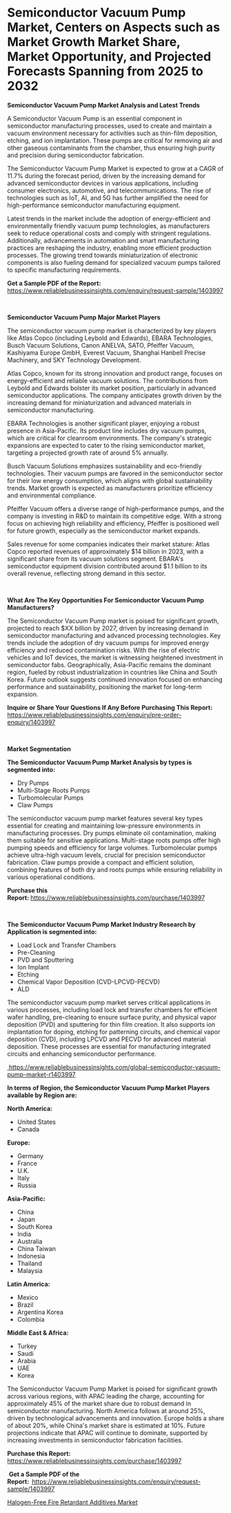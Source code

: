 <p><h1>Semiconductor Vacuum Pump Market, Centers on Aspects such as Market Growth Market Share, Market Opportunity, and Projected Forecasts Spanning from 2025 to 2032</h1></p><p><strong>Semiconductor Vacuum Pump Market Analysis and Latest Trends</strong></p>
<p><p>A Semiconductor Vacuum Pump is an essential component in semiconductor manufacturing processes, used to create and maintain a vacuum environment necessary for activities such as thin-film deposition, etching, and ion implantation. These pumps are critical for removing air and other gaseous contaminants from the chamber, thus ensuring high purity and precision during semiconductor fabrication.</p><p>The Semiconductor Vacuum Pump Market is expected to grow at a CAGR of 11.7% during the forecast period, driven by the increasing demand for advanced semiconductor devices in various applications, including consumer electronics, automotive, and telecommunications. The rise of technologies such as IoT, AI, and 5G has further amplified the need for high-performance semiconductor manufacturing equipment.</p><p>Latest trends in the market include the adoption of energy-efficient and environmentally friendly vacuum pump technologies, as manufacturers seek to reduce operational costs and comply with stringent regulations. Additionally, advancements in automation and smart manufacturing practices are reshaping the industry, enabling more efficient production processes. The growing trend towards miniaturization of electronic components is also fueling demand for specialized vacuum pumps tailored to specific manufacturing requirements.</p></p>
<p><strong>Get a Sample PDF of the Report:&nbsp;</strong> <a href="https://www.reliablebusinessinsights.com/enquiry/request-sample/1403997?utm_campaign=1113&utm_medium=2&utm_source=Github&utm_content=ia&utm_term=13012025&utm_id=semiconductor-vacuum-pump">https://www.reliablebusinessinsights.com/enquiry/request-sample/1403997</a></p>
<p>&nbsp;</p>
<p><strong>Semiconductor Vacuum Pump Major Market Players</strong></p>
<p><p>The semiconductor vacuum pump market is characterized by key players like Atlas Copco (including Leybold and Edwards), EBARA Technologies, Busch Vacuum Solutions, Canon ANELVA, SATO, Pfeiffer Vacuum, Kashiyama Europe GmbH, Everest Vacuum, Shanghai Hanbell Precise Machinery, and SKY Technology Development. </p><p>Atlas Copco, known for its strong innovation and product range, focuses on energy-efficient and reliable vacuum solutions. The contributions from Leybold and Edwards bolster its market position, particularly in advanced semiconductor applications. The company anticipates growth driven by the increasing demand for miniaturization and advanced materials in semiconductor manufacturing.</p><p>EBARA Technologies is another significant player, enjoying a robust presence in Asia-Pacific. Its product line includes dry vacuum pumps, which are critical for cleanroom environments. The company's strategic expansions are expected to cater to the rising semiconductor market, targeting a projected growth rate of around 5% annually.</p><p>Busch Vacuum Solutions emphasizes sustainability and eco-friendly technologies. Their vacuum pumps are favored in the semiconductor sector for their low energy consumption, which aligns with global sustainability trends. Market growth is expected as manufacturers prioritize efficiency and environmental compliance.</p><p>Pfeiffer Vacuum offers a diverse range of high-performance pumps, and the company is investing in R&D to maintain its competitive edge. With a strong focus on achieving high reliability and efficiency, Pfeiffer is positioned well for future growth, especially as the semiconductor market expands.</p><p>Sales revenue for some companies indicates their market stature: Atlas Copco reported revenues of approximately $14 billion in 2023, with a significant share from its vacuum solutions segment. EBARA's semiconductor equipment division contributed around $1.1 billion to its overall revenue, reflecting strong demand in this sector.</p></p>
<p>&nbsp;</p>
<p><strong>What Are The Key Opportunities For Semiconductor Vacuum Pump Manufacturers?</strong></p>
<p><p>The Semiconductor Vacuum Pump market is poised for significant growth, projected to reach $XX billion by 2027, driven by increasing demand in semiconductor manufacturing and advanced processing technologies. Key trends include the adoption of dry vacuum pumps for improved energy efficiency and reduced contamination risks. With the rise of electric vehicles and IoT devices, the market is witnessing heightened investment in semiconductor fabs. Geographically, Asia-Pacific remains the dominant region, fueled by robust industrialization in countries like China and South Korea. Future outlook suggests continued innovation focused on enhancing performance and sustainability, positioning the market for long-term expansion.</p></p>
<p><strong>Inquire or Share Your Questions If Any Before Purchasing This Report:</strong> <a href="https://www.reliablebusinessinsights.com/enquiry/pre-order-enquiry/1403997?utm_campaign=1113&utm_medium=2&utm_source=Github&utm_content=ia&utm_term=13012025&utm_id=semiconductor-vacuum-pump">https://www.reliablebusinessinsights.com/enquiry/pre-order-enquiry/1403997</a></p>
<p>&nbsp;</p>
<p><strong>Market Segmentation</strong></p>
<p><strong>The Semiconductor Vacuum Pump Market Analysis by types is segmented into:</strong></p>
<p><ul><li>Dry Pumps</li><li>Multi-Stage Roots Pumps</li><li>Turbomolecular Pumps</li><li>Claw Pumps</li></ul></p>
<p><p>The semiconductor vacuum pump market features several key types essential for creating and maintaining low-pressure environments in manufacturing processes. Dry pumps eliminate oil contamination, making them suitable for sensitive applications. Multi-stage roots pumps offer high pumping speeds and efficiency for large volumes. Turbomolecular pumps achieve ultra-high vacuum levels, crucial for precision semiconductor fabrication. Claw pumps provide a compact and efficient solution, combining features of both dry and roots pumps while ensuring reliability in various operational conditions.</p></p>
<p><strong>Purchase this Report:&nbsp;</strong><a href="https://www.reliablebusinessinsights.com/purchase/1403997?utm_campaign=1113&utm_medium=2&utm_source=Github&utm_content=ia&utm_term=13012025&utm_id=semiconductor-vacuum-pump">https://www.reliablebusinessinsights.com/purchase/1403997</a></p>
<p>&nbsp;</p>
<p><strong>The Semiconductor Vacuum Pump Market Industry Research by Application is segmented into:</strong></p>
<p><ul><li>Load Lock and Transfer Chambers</li><li>Pre-Cleaning</li><li>PVD and Sputtering</li><li>Ion Implant</li><li>Etching</li><li>Chemical Vapor Deposition (CVD-LPCVD-PECVD)</li><li>ALD</li></ul></p>
<p><p>The semiconductor vacuum pump market serves critical applications in various processes, including load lock and transfer chambers for efficient wafer handling, pre-cleaning to ensure surface purity, and physical vapor deposition (PVD) and sputtering for thin film creation. It also supports ion implantation for doping, etching for patterning circuits, and chemical vapor deposition (CVD), including LPCVD and PECVD for advanced material deposition. These processes are essential for manufacturing integrated circuits and enhancing semiconductor performance.</p></p>
<p><a href="https://www.reliablebusinessinsights.com/global-semiconductor-vacuum-pump-market-r1403997?utm_campaign=1113&utm_medium=2&utm_source=Github&utm_content=ia&utm_term=13012025&utm_id=semiconductor-vacuum-pump">&nbsp;https://www.reliablebusinessinsights.com/global-semiconductor-vacuum-pump-market-r1403997</a></p>
<p><strong>In terms of Region, the Semiconductor Vacuum Pump Market Players available by Region are:</strong></p>
<p>
    <p> <strong> North America: </strong>
        <ul>
            <li>United States</li>
            <li>Canada</li>
        </ul>
        </p> 
    <p> <strong> Europe: </strong>
        <ul>
            <li>Germany</li>
            <li>France</li>
            <li>U.K.</li>
            <li>Italy</li>
            <li>Russia</li>
        </ul>
        </p> 
    <p> <strong> Asia-Pacific: </strong>
        <ul>
            <li>China</li>
            <li>Japan</li>
            <li>South Korea</li>
            <li>India</li>
            <li>Australia</li>
            <li>China Taiwan</li>
            <li>Indonesia</li>
            <li>Thailand</li>
            <li>Malaysia</li>
        </ul>
        </p> 
    <p> <strong> Latin America: </strong>
        <ul>
            <li>Mexico</li>
            <li>Brazil</li>
            <li>Argentina Korea</li>
            <li>Colombia</li>
        </ul>
        </p> 
    <p> <strong> Middle East & Africa: </strong>
        <ul>
            <li>Turkey</li>
            <li>Saudi</li>
            <li>Arabia</li>
            <li>UAE</li>
            <li>Korea</li>
        </ul>
    </p>
    </p>
<p><p>The Semiconductor Vacuum Pump Market is poised for significant growth across various regions, with APAC leading the charge, accounting for approximately 45% of the market share due to robust demand in semiconductor manufacturing. North America follows at around 25%, driven by technological advancements and innovation. Europe holds a share of about 20%, while China's market share is estimated at 10%. Future projections indicate that APAC will continue to dominate, supported by increasing investments in semiconductor fabrication facilities.</p></p>
<p><strong>Purchase this Report: </strong><a href="https://www.reliablebusinessinsights.com/purchase/1403997?utm_campaign=1113&utm_medium=2&utm_source=Github&utm_content=ia&utm_term=13012025&utm_id=semiconductor-vacuum-pump">https://www.reliablebusinessinsights.com/purchase/1403997</a></p>
<p>&nbsp;<strong>Get a Sample PDF of the Report:&nbsp;&nbsp;</strong><a href="https://www.reliablebusinessinsights.com/enquiry/request-sample/1403997?utm_campaign=1113&utm_medium=2&utm_source=Github&utm_content=ia&utm_term=13012025&utm_id=semiconductor-vacuum-pump">https://www.reliablebusinessinsights.com/enquiry/request-sample/1403997</a></p>
<p><strong></strong></p>
<p><p><a href="https://github.com/lisaeichler20775/Market-Research-Report-List-1/blob/main/halogen-free-fire-retardant-additives-market.md?utm_campaign=1113&utm_medium=2&utm_source=Github&utm_content=ia&utm_term=13012025&utm_id=semiconductor-vacuum-pump">Halogen-Free Fire Retardant Additives Market</a></p></p>